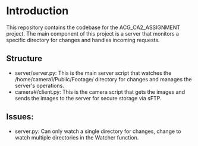 # Introduction
This repository contains the codebase for the ACG_CA2_ASSIGNMENT project. The main component of this project is a server that monitors a specific directory for changes and handles incoming requests.

## Structure
- server/server.py: This is the main server script that watches the /home/camera1/Public/Footage/ directory for changes and manages the server's operations.
- camera#/client.py: This is the camera script that gets the images and sends the images to the server for secure storage via sFTP.

## Issues:
- server.py: Can only watch a single directory for changes, change to watch multiple directories in the Watcher function.

